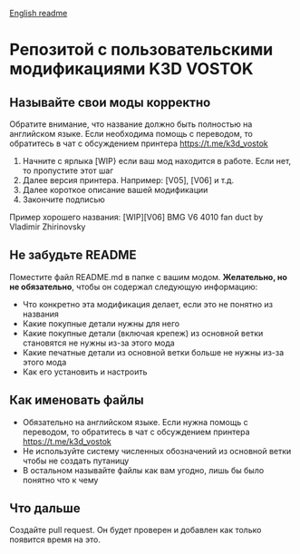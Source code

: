 [English readme](README.en.md)

# Репозитой с пользовательскими модификациями K3D VOSTOK

## Называйте свои моды корректно

Обратите внимание, что название должно быть полностью на английском языке. Если необходима помощь с переводом, то обратитесь в чат с обсуждением принтера https://t.me/k3d_vostok

1. Начните с ярлыка [WIP} если ваш мод находится в работе. Если нет, то пропустите этот шаг
2. Далее версия принтера. Например: [V05], [V06] и т.д.
3. Далее короткое описание вашей модификации
4. Закончите подписью

Пример хорошего названия: [WIP][V06] BMG V6 4010 fan duct by Vladimir Zhirinovsky

## Не забудьте README

Поместите файл README.md в папке с вашим модом. **Желательно, но не обязательно**, чтобы он содержал следующую информацию:

* Что конкретно эта модификация делает, если это не понятно из названия
* Какие покупные детали нужны для него
* Какие покупные детали (включая крепеж) из основной ветки становятся не нужны из-за этого мода
* Какие печатные детали из основной ветки больше не нужны из-за этого мода
* Как его установить и настроить

## Как именовать файлы

* Обязательно на английском языке. Если нужна помощь с переводом, то обратитесь в чат с обсуждением принтера https://t.me/k3d_vostok
* Не используйте систему численных обозначений из основной ветки чтобы не создать путаницу
* В остальном называйте файлы как вам угодно, лишь бы было понятно что к чему

## Что дальше

Создайте pull request. Он будет проверен и добавлен как только появится время на это.
